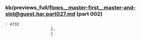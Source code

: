 ### kb/previews_full/flows__master-first__master-and-slot@guest.har.part027.md (part 002)

```md
: 4732
                    },
                    {
                 
```

```

